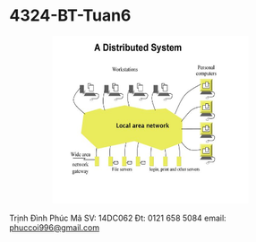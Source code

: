 # 4324-BT-Tuan6
<p align="center">
  <img width="350" height="300" src="https://github.com/TrinhDinhPhuc/4324-BT-Tuan6/blob/master/issues-3.jpg">
</p>                

Trịnh Đình Phúc
Mã SV: 14DC062
Đt: 0121 658 5084
email: phuccoi996@gmail.com
